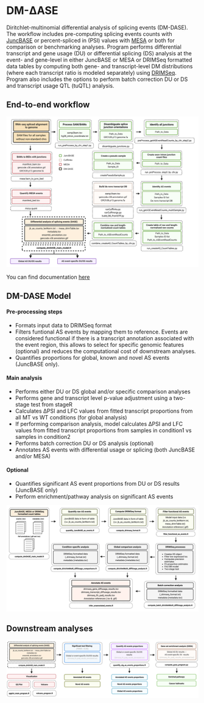 # DM-&Delta;ASE

Diritchlet-multinomial differential analysis of splicing events (DM-DASE). The workflow includes pre-computing splicing events counts with <a href="https://github.com/anbrooks/juncBASE">JuncBASE</a> or percent-spliced in (PSI) values with <a href="https://github.com/BrooksLabUCSC/mesa">MESA</a> or both for comparison or benchmarking analyses. Program performs differential transcript and gene usage (DU) or differential splicing (DS) analysis at the event- and gene-level in either JuncBASE or MESA or DRIMSeq formatted data tables by computing both gene- and transcript-level DM distributions (where each transcript ratio is modeled separately) using <a href="https://github.com/gosianow/DRIMSeq">DRIMSeq</a>. Program also includes the options to perform batch correction DU or DS and transcript usage QTL (tuQTL) analysis.


## End-to-end workflow

</h1>
<img src= "figures/end_to_end_workflow.png"
</h1>

You can find documentation <a href="docs/end_to_end_workflow.md">here</a>

## DM-DASE Model

#### Pre-processing steps

* Formats input data to DRIMSeq format 
* Filters funtional AS events by mapping them to reference. Events are considered functional if there is a transcript annotation associated with the event region, this allows to select for specific genomic features (optional) and reduces the computational cost of downstream analyses.
* Quantifies proportions for global, known and novel AS events (JuncBASE only).

#### Main analysis

* Performs either DU or DS global and/or specific comparison analyses
* Performs gene and transcript level p-value adjustment using a two-stage test from stageR
* Calculates &Delta;PSI and LFC values from fitted transcript proportions from all MT vs WT conditions (for global analysis)
* If performing comparison analysis, model calculates &Delta;PSI and LFC values from fitted transcript proportions from samples in condition1 vs samples in condition2 
* Performs batch correction DU or DS analysis (optional)
* Annotates AS events with differential usage or splicing (both JuncBASE and/or MESA)

#### Optional

* Quantifies significant AS event proportions from DU or DS results (JuncBASE only)
* Perform enrichment/pathway analysis on significant AS events

</h1>
<img src= "figures/dase_framework.png"
</h1>


## Downstream analyses

</h1>
<img src= "figures/dase_summary.png"
</h1>

